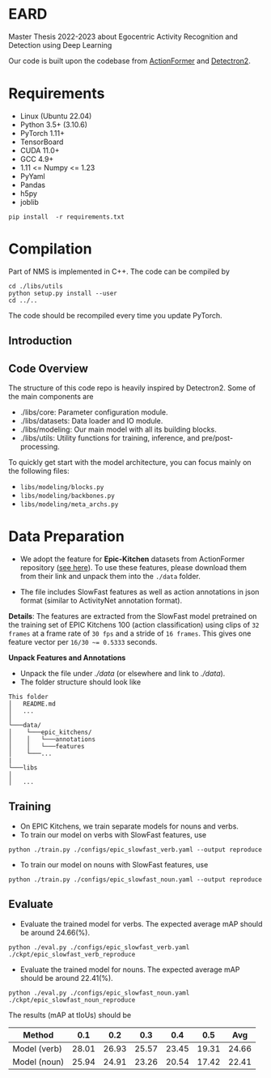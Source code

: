 # EARD
Master Thesis 2022-2023 about Egocentric Activity Recognition and Detection using Deep Learning

Our code is built upon the codebase from [ActionFormer](https://github.com/happyharrycn/actionformer_release) and [Detectron2](https://github.com/facebookresearch/detectron2).

# Requirements

- Linux (Ubuntu 22.04)
- Python 3.5+ (3.10.6)
- PyTorch 1.11+
- TensorBoard
- CUDA 11.0+
- GCC 4.9+
- 1.11 <= Numpy <= 1.23
- PyYaml
- Pandas
- h5py
- joblib

```shell
pip install  -r requirements.txt
```

# Compilation

Part of NMS is implemented in C++. The code can be compiled by

```shell
cd ./libs/utils
python setup.py install --user
cd ../..
```

The code should be recompiled every time you update PyTorch.

## Introduction

## Code Overview
The structure of this code repo is heavily inspired by Detectron2. Some of the main components are
* ./libs/core: Parameter configuration module.
* ./libs/datasets: Data loader and IO module.
* ./libs/modeling: Our main model with all its building blocks.
* ./libs/utils: Utility functions for training, inference, and pre/post-processing.

To quickly get start with the model architecture, you can focus mainly on the following files:

- `libs/modeling/blocks.py`
- `libs/modeling/backbones.py`
- `libs/modeling/meta_archs.py`


# Data Preparation

- We adopt the feature for **Epic-Kitchen** datasets from ActionFormer repository ([see here](https://github.com/happyharrycn/actionformer_release)). To use these features, please download them from their link and unpack them into the `./data` folder.

* The file includes SlowFast features as well as action annotations in json format (similar to ActivityNet annotation format).

**Details**: The features are extracted from the SlowFast model pretrained on the training set of EPIC Kitchens 100 (action classification) using clips of `32 frames` at a frame rate of `30 fps` and a stride of `16 frames`. This gives one feature vector per `16/30 ~= 0.5333` seconds.

**Unpack Features and Annotations**
* Unpack the file under *./data* (or elsewhere and link to *./data*).
* The folder structure should look like
```
This folder
│   README.md
│   ...  
│
└───data/
│    └───epic_kitchens/
│    │	 └───annotations
│    │	 └───features   
│    └───...
|
└───libs
│
│   ...
```

## Training
* On EPIC Kitchens, we train separate models for nouns and verbs.
* To train our model on verbs with SlowFast features, use
```shell
python ./train.py ./configs/epic_slowfast_verb.yaml --output reproduce
```
* To train our model on nouns with SlowFast features, use
```shell
python ./train.py ./configs/epic_slowfast_noun.yaml --output reproduce
```

## Evaluate
* Evaluate the trained model for verbs. The expected average mAP should be around 24.66(%).
```shell
python ./eval.py ./configs/epic_slowfast_verb.yaml ./ckpt/epic_slowfast_verb_reproduce
```
* Evaluate the trained model for nouns. The expected average mAP should be around 22.41(%).
```shell
python ./eval.py ./configs/epic_slowfast_noun.yaml ./ckpt/epic_slowfast_noun_reproduce
```

The results (mAP at tIoUs) should be

| Method              |  0.1  |  0.2  |  0.3  |  0.4  |  0.5  |  Avg  |
|---------------------|-------|-------|-------|-------|-------|-------|
| Model (verb) | 28.01 | 26.93 | 25.57 | 23.45 | 19.31 | 24.66 |
| Model (noun) | 25.94 | 24.91 | 23.26 | 20.54 | 17.42 | 22.41 |
